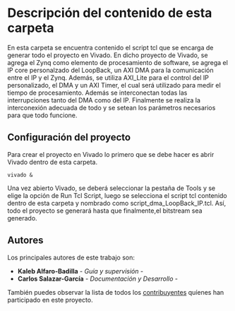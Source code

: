 # Descripción del contenido de esta carpeta

En esta carpeta se encuentra contenido el script tcl que se encarga de generar todo el proyecto en Vivado. En dicho proyecto de Vivado, se agrega el Zynq como elemento de procesamiento de software, se agrega el IP core personalzado del LoopBack, un AXI DMA para la comunicación entre el IP y el Zynq. Además, se utiliza AXI_Lite para el control del IP personalizado, el DMA y un AXI Timer, el cual será utilizado para medir el tiempo de procesamiento. Además se interconectan todas las interrupciones tanto del DMA como del IP. Finalmente se realiza la interconexión adecuada de todo y se setean los parámetros necesarios para que todo funcione.

## Configuración del proyecto

Para crear el proyecto en Vivado lo primero que se debe hacer es abrir Vivado dentro de esta carpeta.
```
vivado &
```
Una vez abierto Vivado, se deberá seleccionar la pestaña de Tools y se elige la opción de Run Tcl Script, luego se selecciona el script tcl contenido dentro de esta carpeta y nombrado como script_dma_LoopBack_IP.tcl. Así, todo el proyecto se generará hasta que finalmente,el bitstream sea generado.

## Autores

Los principales autores de este trabajo son:

* **Kaleb Alfaro-Badilla** - *Guía y supervisión* - 
* **Carlos Salazar-García** - *Documentación y Desarrollo* -

También puedes observar la lista de todos los [contribuyentes](https://github.com/cadriansalazarg/InteracesZynq/contributors) quíenes han participado en este proyecto. 
